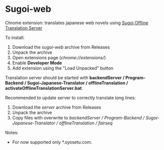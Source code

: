 # Sugoi-web
Chrome extension: translates japanese web novels using [Sugoi Offline Translation Server](https://www.patreon.com/mingshiba) 

To install:
1. Download the *sugoi-web* archive from Releases
2. Unpack the archive
3. Open extensions page (*chrome://extensions/*)
4. Enable **Developer Mode**
5. Add extension using the "Load Unpacked" button

Translation server should be started with **backendServer / Program-Backend / Sugoi-Japanese-Translator / offlineTranslation / activateOfflineTranslationServer.bat**.

Recommended to update server to correctly translate long lines:
1. Download the *server* archive from Releases
2. Unpack the archive
3. Copy files with overwrite to *backendServer / Program-Backend / Sugoi-Japanese-Translator / offlineTranslation / fairseq*

Notes:
* For now supported only *.syosetu.com.